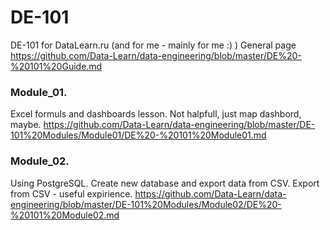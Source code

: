 # DE-101
DE-101 for DataLearn.ru (and for me - mainly for me :) )
General page https://github.com/Data-Learn/data-engineering/blob/master/DE%20-%20101%20Guide.md 

### Module_01. 
Excel formuls and dashboards lesson. Not halpfull, just map dashbord, maybe.
https://github.com/Data-Learn/data-engineering/blob/master/DE-101%20Modules/Module01/DE%20-%20101%20Module01.md

### Module_02. 
Using PostgreSQL. Create new database and export data from CSV. Export from CSV - useful expirience.
https://github.com/Data-Learn/data-engineering/blob/master/DE-101%20Modules/Module02/DE%20-%20101%20Module02.md
